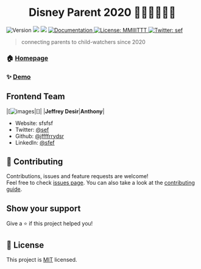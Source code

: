 <h1 align="center">Disney Parent 2020 👨‍👧‍👧👨‍👧‍👧</h1>
<p>
  <img alt="Version" src="https://img.shields.io/badge/version-0.0.1-blue.svg?cacheSeconds=2592000" />
  <img src="https://img.shields.io/badge/npm-%3E%3D4-blue.svg" />
  <img src="https://img.shields.io/badge/node-%3E%3D6-blue.svg" />
  <a href="fejfefefj" target="_blank">
    <img alt="Documentation" src="https://img.shields.io/badge/documentation-yes-brightgreen.svg" />
  </a>
  <a href="fefef" target="_blank">
    <img alt="License: MMIIITTT" src="https://img.shields.io/badge/License-MIT-yellow.svg" />
  </a>
  <a href="https://twitter.com/sef" target="_blank">
    <img alt="Twitter: sef" src="https://img.shields.io/twitter/follow/sef.svg?style=social" />
  </a>
</p>

> connecting parents to child-watchers since 2020

### 🏠 [Homepage](honfenfe)

### ✨ [Demo](sfnefnef)


## Frontend Team

|[![images]()|[![]()]|
|**Jeffrey Desir**|**Anthony**|

* Website: sfsfsf
* Twitter: [@sef](https://twitter.com/sef)
* Github: [@jffffrrydsr](https://github.com/jffffrrydsr)
* LinkedIn: [@sfef](https://linkedin.com/in/sfef)

## 🤝 Contributing

Contributions, issues and feature requests are welcome!<br />Feel free to check [issues page](sfefef). You can also take a look at the [contributing guide](se).

## Show your support

Give a ⭐️ if this project helped you!

## 📝 License

This project is [MIT](./LICENSE) licensed.
